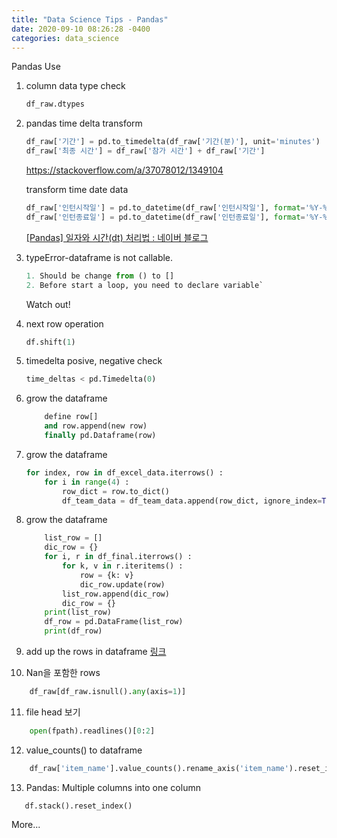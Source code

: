 ```yaml
---
title: "Data Science Tips - Pandas" 
date: 2020-09-10 08:26:28 -0400
categories: data_science 
---
```


Pandas Use

1. column data type check

	```python
	df_raw.dtypes
	```
	
2. pandas time delta transform

	```python
	df_raw['기간'] = pd.to_timedelta(df_raw['기간(분)'], unit='minutes')
	df_raw['최종 시간'] = df_raw['참가 시간'] + df_raw['기간']
	```
	https://stackoverflow.com/a/37078012/1349104

	transform time date data
	```python
	df_raw['인턴시작일'] = pd.to_datetime(df_raw['인턴시작일'], format='%Y-%m-%d', errors='raise').dt.date
	df_raw['인턴종료일'] = pd.to_datetime(df_raw['인턴종료일'], format='%Y-%m-%d', errors='raise').dt.date
	```
	[[Pandas] 일자와 시간(dt) 처리법 : 네이버 블로그](https://m.blog.naver.com/PostView.nhn?blogId=wideeyed&logNo=221603462366&proxyReferer=https:%2F%2Fwww.google.com%2F)
	
3. typeError-dataframe is not callable.
	```python 
	1. Should be change from () to []
	2. Before start a loop, you need to declare variable`
	```
	Watch out!
	
4. next row operation 
	```python
	df.shift(1)
	```
	
5. timedelta posive, negative check
	```python
	time_deltas < pd.Timedelta(0)
	```

6. grow the dataframe 
	```python
		define row[]
		and row.append(new row)
		finally pd.Dataframe(row)
	```
7. grow the dataframe
	```python 
	for index, row in df_excel_data.iterrows() :
		for i in range(4) :
			row_dict = row.to_dict()
			df_team_data = df_team_data.append(row_dict, ignore_index=True)
   ```
8. grow the dataframe
	```python
		list_row = []
		dic_row = {}
		for i, r in df_final.iterrows() :
			for k, v in r.iteritems() :
				row = {k: v}
				dic_row.update(row)
			list_row.append(dic_row)
			dic_row = {}
		print(list_row)
		df_row = pd.DataFrame(list_row)
		print(df_row)
	```

9. add up the rows in dataframe
    <a href='https://www.codegrepper.com/code-examples/delphi/append+rows+to+dataframe+pandas'>링크</a>

10. Nan을 포함한 rows
```python
    df_raw[df_raw.isnull().any(axis=1)]
```

11. file head 보기 
```python
	open(fpath).readlines()[0:2]
```

12. value_counts() to dataframe
```python
    df_raw['item_name'].value_counts().rename_axis('item_name').reset_index(name='counts')
```

13. Pandas: Multiple columns into one column
```
   df.stack().reset_index()
```

More...